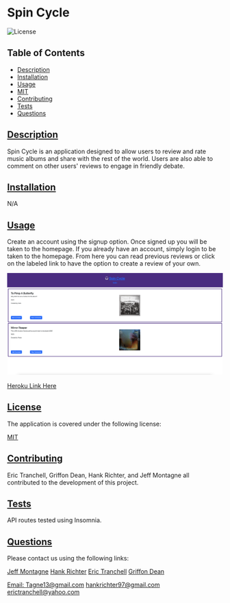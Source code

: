 # Spin Cycle

  
  ![License](https://img.shields.io/badge/License-MIT-blue.svg)
    

  ## Table of Contents

  * [Description](#description)
  * [Installation](#installation)
  * [Usage](#usage)
  * [MIT](https://choosealicense.com/licenses/MIT)
  * [Contributing](#contributing)
  * [Tests](#tests)
  * [Questions](#questions)
  
  ## [Description](#table-of-contents)

  Spin Cycle is an application designed to allow users to review and rate music albums and share with the rest of the world. Users are also able to comment on other users' reviews to engage in friendly debate. 

  ## [Installation](#table-of-contents)

  N/A
  
  ## [Usage](#table-of-contents)

  Create an account using the signup option. Once signed up you will be taken to the homepage. If you already have an account, simply login to be taken to the homepage. From here you can read previous reviews or click on the labeled link to have the option to create a review of your own. 

  ![Screenshot Here](images/Screenshot.png)

  [Heroku Link Here]()

  ## [License](#table-of-contents)

  
    
  The application is covered under the following license:
    
    
  [MIT](https://choosealicense.com/licenses/MIT)
    
    

  ## [Contributing](#table-of-contents)

  Eric Tranchell, Griffon Dean, Hank Richter, and Jeff Montagne all contributed to the development of this project.  

  ## [Tests](#table-of-contents)

  API routes tested using Insomnia.

  ## [Questions](#table-of-contents)

  Please contact us using the following links:

  [Jeff Montagne](https://github.com/Tagne13) [Hank Richter](https://github.com/HankRichter) [Eric Tranchell](https://github.com/etranchell) [Griffon Dean](https://github.com/griffdean)

  [Email: Tagne13@gmail.com](mailto:Tagne13@gmail.com)
  [hankrichter97@gmail.com](mailto:hankrichter97@gmail.com) [erictranchell@yahoo.com](mailto:erictranchell@yahoo.com) [](mailto:)
